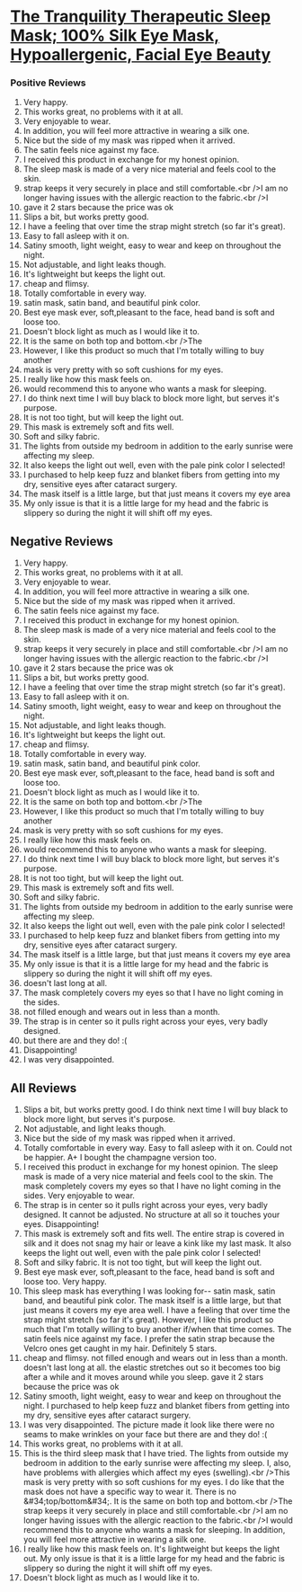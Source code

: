 # [The Tranquility Therapeutic Sleep Mask; 100% Silk Eye Mask, Hypoallergenic, Facial Eye Beauty](https://products.checkmycream.com/products/The-Tranquility-Therapeutic-Sleep-Mask-100percent-Silk-Eye-Mask-Hypoallergenic-Facial-Eye-Beauty.html)

### Positive Reviews

<ol>
      <li>Very happy.</li>
      <li>This works great, no problems with it at all.</li>
      <li>Very enjoyable to wear.</li>
      <li>In addition, you will feel more attractive in wearing a silk one.</li>
      <li>Nice but the side of my mask was ripped when it arrived.</li>
      <li>The satin feels nice against my face.</li>
      <li>I received this product in exchange for my honest opinion.  </li>
      <li>The sleep mask is made of a very nice material and feels cool to the skin.</li>
      <li>strap keeps it very securely in place and still comfortable.&lt;br /&gt;I am no longer having issues with the allergic reaction to the fabric.&lt;br /&gt;I</li>
      <li>gave it 2 stars because the price was ok</li>
      <li>Slips a bit, but works pretty good.  </li>
      <li>I have a feeling that over time the strap might stretch (so far it&#x27;s great).</li>
      <li>Easy to fall asleep with it on.  </li>
      <li>Satiny smooth, light weight, easy to wear and keep on throughout the night.</li>
      <li>Not adjustable, and light leaks though.</li>
      <li>It&#x27;s lightweight but keeps the light out.</li>
      <li>cheap and flimsy.</li>
      <li>Totally comfortable in every way.  </li>
      <li>satin mask, satin band, and beautiful pink color.</li>
      <li>Best eye mask ever, soft,pleasant to the face, head band is soft and loose too.</li>
      <li>Doesn&#x27;t block light as much as I would like it to.</li>
      <li>It is the same on both top and bottom.&lt;br /&gt;The</li>
      <li>However, I like this product so much that I&#x27;m totally willing to buy another</li>
      <li>mask is very pretty with so soft cushions for my eyes.  </li>
      <li>I really like how this mask feels on.</li>
      <li>would recommend this to anyone who wants a mask for sleeping.  </li>
      <li>I do think next time I will buy black to block more light, but serves it&#x27;s purpose.</li>
      <li>It is not too tight, but will keep the light out.</li>
      <li>This mask is extremely soft and fits well.</li>
      <li>Soft and silky fabric.</li>
      <li>The lights from outside my bedroom in addition to the early sunrise were affecting my sleep.  </li>
      <li>It also keeps the light out well, even with the pale pink color I selected!</li>
      <li>I purchased to help keep fuzz and blanket fibers from getting into my dry, sensitive eyes after cataract surgery.</li>
      <li>The mask itself is a little large, but that just means it covers my eye area</li>
      <li>My only issue is that it is a little large for my head and the fabric is slippery so during the night it will shift off my eyes.</li>
</ol>


<h2>Negative Reviews</h2>
<ol>
<li> Very happy.</li>
<li> This works great, no problems with it at all.</li>
<li> Very enjoyable to wear.</li>
<li> In addition, you will feel more attractive in wearing a silk one.</li>
<li> Nice but the side of my mask was ripped when it arrived.</li>
<li> The satin feels nice against my face.</li>
<li> I received this product in exchange for my honest opinion.  </li>
<li> The sleep mask is made of a very nice material and feels cool to the skin.</li>
<li> strap keeps it very securely in place and still comfortable.&lt;br /&gt;I am no longer having issues with the allergic reaction to the fabric.&lt;br /&gt;I</li>
<li> gave it 2 stars because the price was ok</li>
<li> Slips a bit, but works pretty good.  </li>
<li> I have a feeling that over time the strap might stretch (so far it&#x27;s great).</li>
<li> Easy to fall asleep with it on.  </li>
<li> Satiny smooth, light weight, easy to wear and keep on throughout the night.</li>
<li> Not adjustable, and light leaks though.</li>
<li> It&#x27;s lightweight but keeps the light out.</li>
<li> cheap and flimsy.</li>
<li> Totally comfortable in every way.  </li>
<li> satin mask, satin band, and beautiful pink color.</li>
<li> Best eye mask ever, soft,pleasant to the face, head band is soft and loose too.</li>
<li> Doesn&#x27;t block light as much as I would like it to.</li>
<li> It is the same on both top and bottom.&lt;br /&gt;The</li>
<li> However, I like this product so much that I&#x27;m totally willing to buy another</li>
<li> mask is very pretty with so soft cushions for my eyes.  </li>
<li> I really like how this mask feels on.</li>
<li> would recommend this to anyone who wants a mask for sleeping.  </li>
<li> I do think next time I will buy black to block more light, but serves it&#x27;s purpose.</li>
<li> It is not too tight, but will keep the light out.</li>
<li> This mask is extremely soft and fits well.</li>
<li> Soft and silky fabric.</li>
<li> The lights from outside my bedroom in addition to the early sunrise were affecting my sleep.  </li>
<li> It also keeps the light out well, even with the pale pink color I selected!</li>
<li> I purchased to help keep fuzz and blanket fibers from getting into my dry, sensitive eyes after cataract surgery.</li>
<li> The mask itself is a little large, but that just means it covers my eye area</li>
<li> My only issue is that it is a little large for my head and the fabric is slippery so during the night it will shift off my eyes.</li>
<li> doesn&#x27;t last long at all.</li>
<li> The mask completely covers my eyes so that I have no light coming in the sides.</li>
<li> not filled enough and wears out in less than a month.</li>
<li> The strap is in center so it pulls right across your eyes, very badly designed.</li>
<li> but there are and they do! :(</li>
<li> Disappointing!</li>
<li> I was very disappointed.</li>
</ol>

<h2>All Reviews</h2>

<ol>
    <li> Slips a bit, but works pretty good.  I do think next time I will buy black to block more light, but serves it&#x27;s purpose.</li>
    <li> Not adjustable, and light leaks though.</li>
    <li> Nice but the side of my mask was ripped when it arrived.</li>
    <li> Totally comfortable in every way.  Easy to fall asleep with it on.  Could not be happier.  A+  I bought the champagne version too.</li>
    <li> I received this product in exchange for my honest opinion.  The sleep mask is made of a very nice material and feels cool to the skin. The mask completely covers my eyes so that I have no light coming in the sides. Very enjoyable to wear.</li>
    <li> The strap is in center so it pulls right across your eyes, very badly designed. It cannot be adjusted. No structure at all so it touches your eyes. Disappointing!</li>
    <li> This mask is extremely soft and fits well. The entire strap is covered in silk and it does not snag my hair or leave a kink like my last mask. It also keeps the light out well, even with the pale pink color I selected!</li>
    <li> Soft and silky fabric. It is not too tight, but will keep the light out.</li>
    <li> Best eye mask ever, soft,pleasant to the face, head band is soft and loose too. Very happy.</li>
    <li> This sleep mask has everything I was looking for-- satin mask, satin band, and beautiful pink color. The mask itself is a little large, but that just means it covers my eye area well. I have a feeling that over time the strap might stretch (so far it&#x27;s great). However, I like this product so much that I&#x27;m totally willing to buy another if/when that time comes. The satin feels nice against my face. I prefer the satin strap because the Velcro ones get caught in my hair. Definitely 5 stars.</li>
    <li> cheap and flimsy. not filled enough and wears out in less than a month. doesn&#x27;t last long at all. the elastic stretches out so it becomes too big after a while and it moves around while you sleep. gave it 2 stars because the price was ok</li>
    <li> Satiny smooth, light weight, easy to wear and keep on throughout the night. I purchased to help keep fuzz and blanket fibers from getting into my dry, sensitive eyes after cataract surgery.</li>
    <li> I was very disappointed. The picture made it look like there were no seams to make wrinkles on your face but there are and they do! :(</li>
    <li> This works great, no problems with it at all.</li>
    <li> This is the third sleep mask that I have tried.  The lights from outside my bedroom in addition to the early sunrise were affecting my sleep.  I, also, have problems with allergies which affect my eyes (swelling).&lt;br /&gt;This mask is very pretty with so soft cushions for my eyes.  I do like that the mask does not have a specific way to wear it.  There is no &amp;#34;top/bottom&amp;#34;.  It is the same on both top and bottom.&lt;br /&gt;The strap keeps it very securely in place and still comfortable.&lt;br /&gt;I am no longer having issues with the allergic reaction to the fabric.&lt;br /&gt;I would recommend this to anyone who wants a mask for sleeping.  In addition, you will feel more attractive in wearing a silk one.</li>
    <li> I really like how this mask feels on. It&#x27;s lightweight but keeps the light out. My only issue is that it is a little large for my head and the fabric is slippery so during the night it will shift off my eyes.</li>
    <li> Doesn&#x27;t block light as much as I would like it to.</li>
</ol>




